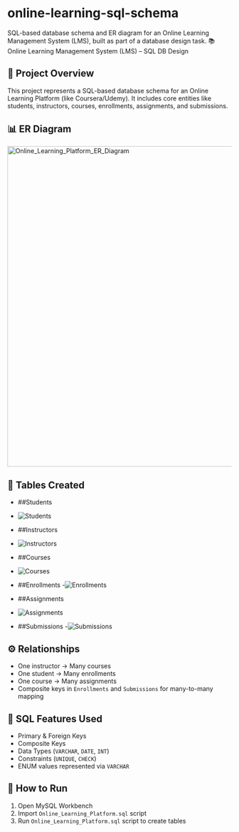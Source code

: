 # online-learning-sql-schema
SQL-based database schema and ER diagram for an Online Learning Management System (LMS), built as part of a database design task.
📚 Online Learning Management System (LMS) – SQL DB Design

## 📌 Project Overview
This project represents a SQL-based database schema for an Online Learning Platform (like Coursera/Udemy). It includes core entities like students, instructors, courses, enrollments, assignments, and submissions.

## 📊 ER Diagram
<img width="1103" height="720" alt="Online_Learning_Platform_ER_Diagram" src="https://github.com/user-attachments/assets/de883547-b203-4c31-8861-886d4e2f73f0" />


## 🧱 Tables Created
- ##Students
- ![Students](https://github.com/user-attachments/assets/1f4d7ca3-ebc3-4746-a8fc-e0bb90468dd2)
  
- ##Instructors
- ![Instructors](https://github.com/user-attachments/assets/05d018d7-9b05-4be1-bdfb-9b559a2f3d24)
  
- ##Courses
- ![Courses](https://github.com/user-attachments/assets/1b5e8d5a-3d30-4722-9671-c650941d0831)
  
- ##Enrollments
-![Enrollments](https://github.com/user-attachments/assets/d260bcd5-3387-402c-b101-c932a7fc1889)

- ##Assignments
- ![Assignments](https://github.com/user-attachments/assets/f542439d-ae68-4579-8778-d2ddd5942c28)
  
- ##Submissions
-![Submissions](https://github.com/user-attachments/assets/30931d10-33cf-4b1f-9dd4-63a6af5e0dc5)

## ⚙️ Relationships
- One instructor → Many courses
- One student → Many enrollments
- One course → Many assignments
- Composite keys in `Enrollments` and `Submissions` for many-to-many mapping

## 💾 SQL Features Used
- Primary & Foreign Keys
- Composite Keys
- Data Types (`VARCHAR`, `DATE`, `INT`)
- Constraints (`UNIQUE`, `CHECK`)
- ENUM values represented via `VARCHAR`

## 🚀 How to Run
1. Open MySQL Workbench
2. Import `Online_Learning_Platform.sql` script
3. Run `Online_Learning_Platform.sql` script to create tables


